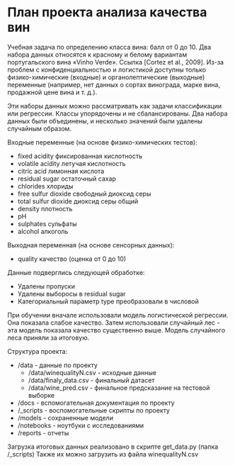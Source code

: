 # План проекта анализа качества вин

Учебная задача по определению класса вина: балл от 0 до 10.
Два набора данных относятся к красному и белому вариантам португальского вина
«Vinho Verde». Ссылка [Cortez et al., 2009]. Из-за проблем с конфиденциальностью и
логистикой доступны только физико-химические (входные) и органолептические
(выходные) переменные (например, нет данных о сортах винограда, марке вина,
продажной цене вина и т. д.).

Эти наборы данных можно рассматривать как задачи классификации или регрессии.
Классы упорядочены и не сбалансированы.
Два набора данных были объединены, и несколько значений были удалены случайным
образом.

Входные переменные (на основе физико-химических тестов):
* fixed acidity фиксированная кислотность
* volatile acidity летучая кислотность
* citric acid лимонная кислота
* residual sugar остаточный сахар
* chlorides хлориды
* free sulfur dioxide свободный диоксид серы
* total sulfur dioxide диоксид серы общий
* density плотность
* рН
* sulphates сульфаты
* alcohol алкоголь

Выходная переменная (на основе сенсорных данных):
* quality качество (оценка от 0 до 10)

Данные подверглись следующей обработке:
* Удалены пропуски
* Удалены выборосы в residual sugar
* Категориальный параметр type преобразовали в числовой

При обучении вначале использовали модель логистической регрессии. Она показала слабое качество.
Затем использовали случайный лес - эта модель показала качество существенно выше.
Модель случайного леса приняли за итоговую.

Структура проекта:
* /data - данные по проекту
    * /data/winequalityN.csv - исходные данные 
    * /data/finaly_data.csv - финальный датасет
    * /data/wine_pred.csv - финальное предсказание на тестовой выборке
* /docs - вспомогательная документация по проекту
* /_scripts - воспомогательные скрипты по проекту
* /models - сохраненные модели
* /notebooks - ноутбуки с исследованиями
* /reports - отчеты

Загрузка итоговых данных реализовано в скрипте get_data.py (папка /_scripts)
Также их можно загрузить из файла winequalityN.csv